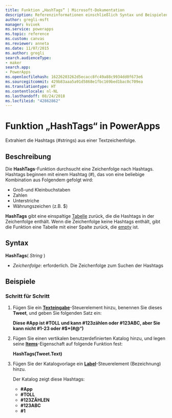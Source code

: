 ```yaml
---
title: Funktion „HashTags“ | Microsoft-Dokumentation
description: Referenzinformationen einschließlich Syntax und Beispielen für die Funktion „HashTags“ in PowerApps
author: gregli-msft
manager: kvivek
ms.service: powerapps
ms.topic: reference
ms.custom: canvas
ms.reviewer: anneta
ms.date: 11/07/2015
ms.author: gregli
search.audienceType:
- maker
search.app:
- PowerApps
ms.openlocfilehash: 16226203262d5ecacc8fc49a88c9934dd0f673e6
ms.sourcegitcommit: 429b83aaa5a91d5868e1fbc169bed1bac0c709ea
ms.translationtype: HT
ms.contentlocale: nl-NL
ms.lasthandoff: 08/24/2018
ms.locfileid: "42862862"
---
```

# <a name="hashtags-function-in-powerapps"></a>Funktion „HashTags“ in PowerApps
Extrahiert die Hashtags (#strings) aus einer Textzeichenfolge.

## <a name="description"></a>Beschreibung
Die **HashTags**-Funktion durchsucht eine Zeichenfolge nach Hashtags. Hashtags beginnen mit einem Hashtag (#), das von eine beliebige Kombination aus Folgendem gefolgt wird:

* Groß-und Kleinbuchstaben
* Zahlen
* Unterstriche
* Währungszeichen (z.B. $)

**HashTags** gibt eine einspaltige [Tabelle](../working-with-tables.md) zurück, die die Hashtags in der Zeichenfolge enthält.  Wenn die Zeichenfolge keine Hashtags enthält, gibt die Funktion eine Tabelle mit einer Spalte zurück, die [empty](function-isblank-isempty.md) ist.

## <a name="syntax"></a>Syntax
**HashTags**( *String* )

* *Zeichenfolge*: erforderlich.  Die Zeichenfolge zum Suchen der Hashtags

## <a name="examples"></a>Beispiele
### <a name="step-by-step"></a>Schritt für Schritt
1. Fügen Sie ein **[Texteingabe](../controls/control-text-input.md)**-Steuerelement hinzu, benennen Sie dieses **Tweet**, und geben Sie folgenden Satz ein:
   
    **Diese #App ist #TOLL und kann #123zählen oder #123ABC, aber Sie kann nicht #1-23 oder #$\*(#\@“)**
2. Fügen Sie einen vertikalen benutzerdefinierten Katalog hinzu, und legen seine **[Items](../controls/properties-core.md)**-Eigenschaft auf folgende Funktion fest:
   
    **HashTags(Tweet.Text)**
3. Fügen Sie der Katalogvorlage ein **[Label](../controls/control-text-box.md)**-Steuerelement (Bezeichnung) hinzu.
   
    Der Katalog zeigt diese Hashtags:
   
   * **\#App**
   * **\#TOLL**
   * **\#123ZÄHLEN**
   * **\#123ABC**
   * **\#1**

